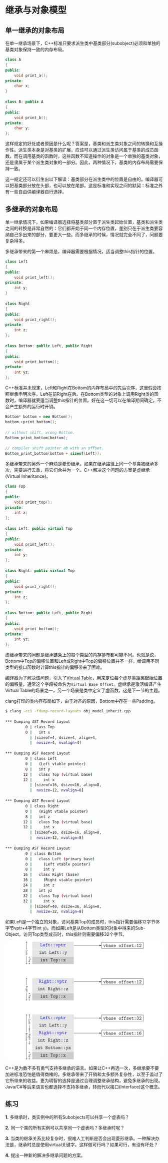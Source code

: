 # 继承与对象模型

## 单一继承的对象布局

在单一继承场景下，C++标准只要求派生类中基类部分(subobject)必须和单独的基类对象保持一致的内存布局。

```cpp
class A
{
public:
    void print_a();
private:
    char x;
}

class B: public A
{
public:
    void print_b();
private:
    char y;
};
```

这样规定的好处或者原因是什么呢？答案是，基类和派生类对象之间的转换和互操作性。派生类本身是对基类的扩展，应该可以通过派生类访问属于基类的成员函数。而在调用基类的函数时，这些函数不知道操作的对象是一个单独的基类对象，还是隶属于某个派生类对象的一部分。因此，两种情况下，基类的内存布局需要保持一致。

这一规定还可以衍生出以下解读：基类部分在派生类中的位置是自由的。编译器可以把基类部分放在头部，也可以放在尾部。这是标准和实现之间的默契：标准之外有一些自由供编译器自行选择。


## 多继承的对象布局

单一继承情况下，如果编译器选择将基类部分置于派生类起始位置，基类和派生类之间的转换是非常自然的：它们都开始于同一个内存位置，差别只在于派生类要容纳自己多出来的部分，要更大一些。而多继承的时候，情况就完全不同了，问题要复杂得多。

多继承带来的第一个麻烦是，编译器需要根据情况，适当调整this指针的位置。

```cpp
class Left
{
public:
    void print_left();
private:
    int y;
}

class Right
{
public:
    void print_right();
private:
    int z;
};

class Bottom: public Left, public Right
{
public:
    void print_bottom();
private:
    int yz;
};
```

C++标准并未规定，Left和Right在Bottom的内存布局中的先后次序，这里假设按照继承申明次序，Left在前Right在后。在Bottom类型的对象上调用Right类的函数时，编译器就要适当调整this指针的位置。好在这一切可以在编译期间确定，不会产生额外的运行时开销。

```cpp
Bottom* bottom = new Bottom();
bottom->print_bottom();

// without shift, wrong Bottom.
Bottom_print_bottom(bottom);

// compiler shift pointer ab with an offset.
Bottom_print_bottom(bottom + sizeof(Left));
```

多继承带来的另外一个麻烦是菱形继承。如果在继承路径上同一个基类被继承多次，需要进行去重，将它们合并为一个。C++解决这个问题的方案是虚继承(Virtual Inheritance)。

```cpp
class Top
{
public:
    void print_top();
private:
    int x;
};

class Left: public virtual Top
{
public:
    void print_left();
private:
    int y;
};

class Right: public virtual Top
{
public:
    void print_right();
private:
    int z;
};

class Bottom: public Left, public Right
{
public:
    void print_bottom();
private:
    int yz;
};
```

虚继承带来的问题是继承链条上的每个类型的内存排布都可能不同。也就是说，Bottom中Top的偏移位置和Left或Right中Top的偏移位置并不一样，给调用不同类型的接口函数时计算this指针的偏移带来了困难。

编译器为了解决该问题，引入了[Virtual Table](MemoryLayoutMultipleInheritance.pdf)，用来定位每个虚基类距离起始位置的偏移量，通常这个字段被命名为`Virtual Base Offset`。虚继承是激活编译产生Virtual Table的场景之一，另一个场景是类中定义了虚函数，这是下一节的主题。

clang打印的类内存布局如下，由于对齐的原因，Bottom中存在一些Padding。

```bash
$ clang -cc1 -fdump-record-layouts obj_model_inherit.cpp

*** Dumping AST Record Layout
         0 | class Top
         0 |   int x
           | [sizeof=4, dsize=4, align=4,
           |  nvsize=4, nvalign=4]

*** Dumping AST Record Layout
         0 | class Left
         0 |   (Left vtable pointer)
         8 |   int y
        12 |   class Top (virtual base)
        12 |     int x
           | [sizeof=16, dsize=16, align=8,
           |  nvsize=12, nvalign=8]

*** Dumping AST Record Layout
         0 | class Right
         0 |   (Right vtable pointer)
         8 |   int z
        12 |   class Top (virtual base)
        12 |     int x
           | [sizeof=16, dsize=16, align=8,
           |  nvsize=12, nvalign=8]

*** Dumping AST Record Layout
         0 | class Bottom
         0 |   class Left (primary base)
         0 |     (Left vtable pointer)
         8 |     int y
        16 |   class Right (base)
        16 |     (Right vtable pointer)
        24 |     int z
        28 |   int yz
        32 |   class Top (virtual base)
        32 |     int x
           | [sizeof=40, dsize=36, align=8,
           |  nvsize=32, nvalign=8]
```

如果Left是一个独立的对象，访问基类Top的成员时，this指针需要偏移12字节(8字节vptr+4字节int y)。而如果Left是从Bottom类型的对象中得来的Sub-Object，访问Top类型成员时，this指针则需要偏移32个字节。

![Virtual Inheritance and Memory Layout](inheritance.png)

C++是为数不多有勇气支持多继承的语言。如果让C++再选一次，多继承要不要加进标准恐怕是值得商榷的。多继承带来了开销和太多额外复杂性，以至于盖过了它所带来的收益。更为明智的选择是通过合理调整继承结构，避免多继承的出现。Java/C#等后来语言也都选择不支持多继承，转而代以接口(Interface)这个概念。

## 练习

**1.** 多继承时，类实例中的所有Subobjects可以共享一个虚表吗？

**2.** 同一个类的所有实例可以共享同一个虚表吗？多继承时呢？

**3.** 当类的继承关系比较复杂时，很难人工判断是否会出现菱形继承。一种解决办法是，继承时总是使用virtual关键字。这样做可行吗？如果可行，有没有坏处？

**4.** 提出一种新的解决多继承问题的方案。
